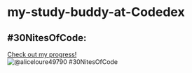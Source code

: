 # my-study-buddy-at-Codedex
## #30NitesOfCode:
  [Check out my progress!](https://www.codedex.io/@aliceloure49790/30-nites-of-code)  
  ![@aliceloure49790 #30NitesOfCode](https://www.codedex.io/api/petStatus?user=aliceloure49790)

